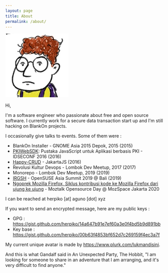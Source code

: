 ```yaml
---
layout: page
title: About
permalink: /about/
---
```


<img src="/assets/images/author.jpg">

Hi,

I'm a software engineer who passionate about free and open source software. I currently work for a secure data transaction start up and I'm still hacking on BlankOn projects.

I occasionally give talks to events. Some of them were :

- BlankOn Installer - GNOME Asia 2015 Depok, 2015 (2015)
- <a href="https://github.com/kodekreatif/pkiwebsdk" target="_blank">PKIWebSDK</a>: Pustaka JavaScript untuk Aplikasi berbasis PKI - IDSECONF 2016 (2016)
- <a href="https://github.com/kodekreatif/happy-crud" target="_blank">Happy-CRUD</a> - JakartaJS (2016)
- Revolusi Kultur Devops - Lombok Dev Meetup, 2017 (2017)
- Monorepo - Lombok Dev Meetup, 2019 (2019)
- <a href="https://events.opensuse.org/conferences/summitasia19/schedule" target="_blank">IRGSH</a> - OpenSUSE Asia Summit 2019 @ Bali (2019)
- <a href="https://github.com/herpiko/2020-talks/blob/master/moztalk-opensource-day-at-mozspace-jakarta/ngoprek-mozilla-firefox.pdf" target="_blank">Ngoprek Mozilla Firefox, Siklus kontribusi kode ke Mozilla Firefox dari ujung ke ujung</a> - Moztalk Opensource Day @ MozSpace Jakarta 2020

I can be reached at herpiko [at] aguno [dot] xyz

If you want to send an encrypted message, here are my public keys :

- GPG : <a href="https://gist.github.com/herpiko/14a647b91e7ef60a3e0f4bd5b9d891bb" target="_blank">https://gist.github.com/herpiko/14a647b91e7ef60a3e0f4bd5b9d891bb</a>
- Key base : <a href="https://gist.github.com/herpiko/00b63f4853bf652d7c269159f4ec3a7f" target="_blank">https://gist.github.com/herpiko/00b63f4853bf652d7c269159f4ec3a7f</a>

My current unique avatar is made by <a href="https://www.plurk.com/lukmandisini" target="_blank">https://www.plurk.com/lukmandisini</a>.

And this is what Gandalf said in An Unexpected Party, The Hobbit, "I am looking for someone to share in an adventure that I am arranging, and it's very difficult to find anyone."
